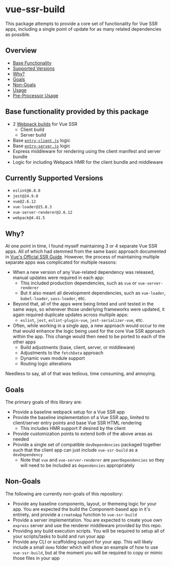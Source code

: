 # vue-ssr-build

This package attempts to provide a core set of functionality for Vue SSR apps, including a single point of update for as many related dependencies as possible.

## Overview

* [Base Functionality](#base-functionality-provided-by-this-package)
* [Supported Versions](#currently-supported-versions)
* [Why?](#why)
* [Goals](#goals)
* [Non-Goals](#non-goals)
* [Usage](./Usage.md)
* [Pre-Processor Usage](./Pre-Processor-Usage.md)



## Base functionality provided by this package

* 2 [Webpack builds](https://ssr.vuejs.org/guide/build-config.html#server-config) for Vue SSR
  * Client build
  * Server build
* Base [`entry-client.js`](https://ssr.vuejs.org/guide/structure.html#entry-client-js) logic
* Base [`entry-server.js`](https://ssr.vuejs.org/guide/structure.html#entry-server-js) logic
* Express middleware for rendering using the client manifest and server bundle
* Logic for including Webpack HMR for the client bundle and middleware

## Currently Supported Versions

* `eslint@6.8.0`
* `jest@24.9.0`
* `vue@2.6.12`
* `vue-loader@15.8.3`
* `vue-server-renderer@2.6.12`
* `webpack@4.41.5`


## Why?

At one point in time, I found myself maintaining 3 or 4 separate Vue SSR apps.  All of which had stemmed from the same basic approach documented in [Vue's Official SSR Guide](https://ssr.vuejs.org/).  However, the process of maintaining multiple separate apps was complicated for multiple reasons:

* When a new version of any Vue-related dependency was released, manual updates were required in each app:
  * This included production dependencies, such as `vue` or `vue-server-renderer`
  * But it also meant all development dependencies, such as `vue-loader`, `babel-loader`, `sass-loader`, etc.
* Beyond that, all of the apps were being linted and unit tested in the same ways, so whenever those underlying frameworks were updated, it again required duplicate updates across multiple apps:
  *  `eslint`, `jest`, `eslint-plugin-vue`, `jest-serializer-vue`, etc.
* Often, while working in a single app, a new approach would occur to me that would enhance the logic being used for the core Vue SSR approach within the app.  This change would then need to be ported to each of the other apps
  * Build adjustments (base, client, server, or middleware)
  * Adjustments to the `fetchData` approach
  * Dynamic vuex module support
  * Routing logic alterations

Needless to say, all of that was tedious, time consuming, and annoying.


## Goals

The primary goals of this library are:

* Provide a baseline webpack setup for a Vue SSR app
* Provide the baseline implementation of a Vue SSR app, limited to client/server entry points and base Vue SSR HTML rendering
  * This includes HMR support if desired by the client
* Provide customization points to extend both of the above areas as needed
* Provide a single set of compatible `devDependencies` packaged together such that the client app can just include `vue-ssr-build` as a `devDependency`
  * Note that `vue` and `vue-server-renderer` are `peerDependencies` so they will need to be included as `dependencies` appropriately


## Non-Goals

The following are currently non-goals of this repository:

* Provide any baseline components, layout, or themeing logic for your app.  You are expected the build the Component-based app in it's entirety, and provide a `createApp` function to `vue-ssr-build`
* Provide a server implementation.  You are expected to create youe own `express` server and use the renderer middleware provided by this repo.
* Providing any build execution scripts.  You will be required to setup all of your scripts/tasks to build and run your app
* Provide any CLI or scaffolding support for your app.  This will likely include a small `demo` folder which will show an example of how to use `vue-ssr-build`, but at the moment you will be required to copy or mimic those files in your app
